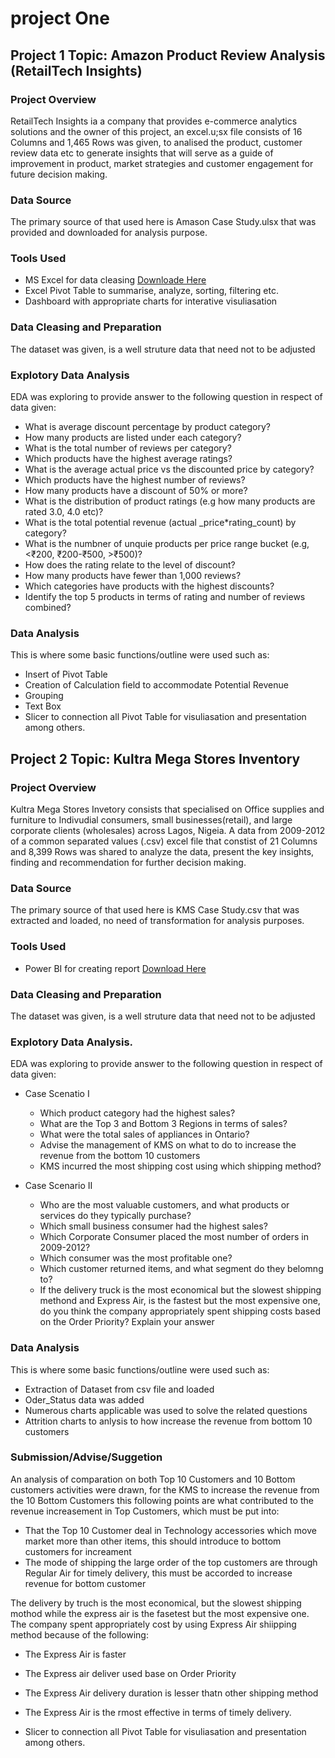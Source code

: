 # project One

## Project 1 Topic: Amazon Product Review Analysis (RetailTech Insights)

### Project Overview
RetailTech Insights ia a company that provides e-commerce analytics solutions and the owner of this project, an excel.u;sx file consists of 16 Columns and 1,465 Rows was given, to analised the product, customer review data etc to generate insights that will serve as a guide of improvement in product, market strategies and customer engagement for future decision making.

### Data Source
The primary source of that used here is Amason Case Study.ulsx that was provided and downloaded for analysis purpose.

### Tools Used
- MS Excel for data cleasing [Downloade Here](https:www.microsoft.com)
- Excel Pivot Table to summarise, analyze, sorting, filtering etc.
- Dashboard with appropriate charts for interative visuliasation

### Data Cleasing and Preparation
The dataset was given, is a well struture data that need not to be adjusted

### Explotory Data Analysis
EDA was exploring to provide answer to the following question in respect of data given:
-  What is average discount percentage by product category?
-  How many products are listed under each category?
-  What is the total number of reviews per category?
-  Which products have the highest average ratings?
-  What is the average actual price vs the discounted price by category?
-  Which products have the highest number of reviews?
-  How many products have a discount of 50% or more?
-  What is the distribution of product ratings (e.g how many products are rated 3.0, 4.0 etc)?
-  What is the total potential revenue (actual _price*rating_count) by category?
-  What is the numbner of unquie products per price range bucket (e.g, <₹200, ₹200-₹500, >₹500)?
-  How does the rating relate to the level of discount?
-  How many products have fewer than 1,000 reviews?
-  Which categories have products with the highest discounts?
-  Identify the top 5 products in terms of rating and number of reviews combined?

### Data Analysis
This is where some basic functions/outline were used such as:
-  Insert of Pivot Table
-  Creation of Calculation field to accommodate Potential Revenue
-  Grouping
-  Text Box
-  Slicer to connection all Pivot Table for visuliasation and presentation among others.


##  Project 2 Topic: Kultra Mega Stores Inventory

### Project Overview
Kultra Mega Stores Invetory consists that specialised on Office supplies and furniture to Indivudial consumers, small businesses(retail), and large corporate clients (wholesales) across Lagos, Nigeia.  A data from 2009-2012 of a common separated values (.csv) excel file that constist of 21 Columns and 8,399 Rows was shared to analyze the data, present the key insights, finding and recommendation for further decision making.

### Data Source
The primary source of that used here is KMS Case Study.csv that was extracted and loaded, no need of transformation for analysis purposes.

### Tools Used
- Power BI for creating report [Download Here](https://www.microsoft.com/en-us/download/details.aspx?id=58494)

### Data Cleasing and Preparation
The dataset was given, is a well struture data that need not to be adjusted

### Explotory Data Analysis.
EDA was exploring to provide answer to the following question in respect of data given:
- Case Scenatio I
    - Which product category had the highest sales?
    - What are the Top 3 and Bottom 3 Regions in terms of sales?
    - What were the total sales of appliances in Ontario?
    - Advise the management of KMS on what to do to increase the revenue from the bottom 10 customers
    - KMS incurred the most shipping cost using which shipping method?
    
- Case Scenario II
    - Who are the most valuable customers, and what products or services do they typically purchase?
    - Which small business consumer had the highest sales?
    - Which Corporate Consumer placed the most number of orders in 2009-2012?
    - Which consumer was the most profitable one?
    - Which customer returned items, and what segment do they belomng to?
    - If the delivery truck is the most economical but the slowest shipping methond and Express Air, is the fastest but the most expensive one, do you think the company appropriately spent shipping costs based on the Order Priority? Explain your answer

### Data Analysis
This is where some basic functions/outline were used such as:
-  Extraction of Dataset from csv file and loaded
-  Oder_Status data was added 
-  Numerous charts applicable was used to solve the related questions
-  Attrition charts to anlysis to how increase the revenue from bottom 10 customers

### Submission/Advise/Suggetion
An analysis of comparation on both Top 10 Customers and 10 Bottom customers activities were drawn, for the KMS to increase the revenue from the 10 Bottom Customers this following points are what contributed to the revenue increasement in Top Customers, which must be put into:
- That the Top 10 Customer deal in Technology accessories which move market more than other items, this should introduce to bottom customers for increament
- The mode of shipping the large order of the top customers are through Regular Air for timely delivery, this must be accorded to increase revenue for bottom customer

The delivery by truch is the most economical, but the slowest shipping mothod while the express air is the fasetest but the most expensive one.  The company spent appropriately cost by using Express Air shiipping method because of the following:
-    The Express Air is faster
-    The Express air deliver used base on Order Priority
-    The Express Air delivery duration is lesser thatn other shipping method
-    The Express Air is the rmost effective in terms of timely delivery.
    
    


-  Slicer to connection all Pivot Table for visuliasation and presentation among others.

